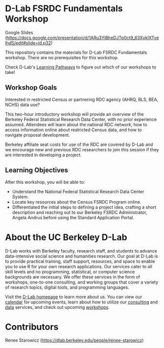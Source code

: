 # D-Lab FSRDC Fundamentals Workshop

Google Slides (https://docs.google.com/presentation/d/1ARu3YiBheDJTp0ct9_63XvkIXTvelhdS/edit#slide=id.p32)

This repository contains the materials for D-Lab FSRDC Fundamentals workshop. There are no prerequisites for this workshop.

Check D-Lab's [Learning Pathways](https://dlab-berkeley.github.io/dlab-workshops/python_path.html) to figure out which of our workshops to take!

## Workshop Goals

Interested in restricted Census or partnering RDC agency (AHRQ, BLS, BEA, NCHS) data use? 

This two-hour introductory workshop will provide an overview of the Berkeley Federal Statistical Research Data Center, with no prior experience assumed. Attendees will learn about the national RDC network, how to access information online about restricted Census data, and how to navigate proposal development. 

Berkeley affiliate seat costs for use of the RDC are covered by D-Lab and we encourage new and previous RDC researchers to join this session if they are interested in developing a project.


## Learning Objectives

After this workshop, you will be able to:

- Understand the National Federal Statistical Research Data Center System.
- Locate key resources about the Census FSRDC Program online.
- Differentiated the initial steps to defining a project idea, crafting a short description and reaching out to our Berkeley FSRDC Administrator, Angela Andrus before using the Standard Application Portal.
  


# About the UC Berkeley D-Lab

D-Lab works with Berkeley faculty, research staff, and students to advance data-intensive social science and humanities research. Our goal at D-Lab is to provide practical training, staff support, resources, and space to enable you to use R for your own research applications. Our services cater to all skill levels and no programming, statistical, or computer science backgrounds are necessary. We offer these services in the form of workshops, one-to-one consulting, and working groups that cover a variety of research topics, digital tools, and programming languages.  

Visit the [D-Lab homepage](https://dlab.berkeley.edu/) to learn more about us. You can view our [calendar](https://dlab.berkeley.edu/events/calendar) for upcoming events, learn about how to utilize our [consulting](https://dlab.berkeley.edu/consulting) and [data](https://dlab.berkeley.edu/data) services, and check out upcoming [workshops](https://dlab.berkeley.edu/events/workshops).


# Contributors

Renee Starowicz (https://dlab.berkeley.edu/people/renee-starowicz)
